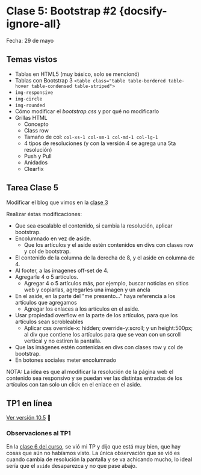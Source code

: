 # Clase 5: Bootstrap #2  {docsify-ignore-all}

Fecha: 29 de mayo

## Temas vistos

* Tablas en HTML5 (muy básico, solo se mencionó)
* Tablas con Bootstrap 3
  `<table class="table table-bordered table-hover table-condensed table-striped">`
* `img-responsive`
* `img-circle`
* `img-rounded`
* Cómo modificar el _bootstrap.css_ y por qué no modificarlo
* Grillas HTML
  * Concepto
  * Class row
  * Tamaño de col: `col-xs-1 col-sm-1 col-md-1 col-lg-1`
  * 4 tipos de resoluciones (y con la versión 4 se agrega una 5ta resolución)
  * Push y Pull
  * Anidados
  * Clearfix

## Tarea Clase 5

Modificar el blog que vimos en la [clase 3](https://sidval.github.io/www/curso/utn/dw/c3/)

Realizar éstas modificaciones:

* Que sea escalable el contenido, si cambia la resolución, aplicar bootstrap.
* Encolumnado en vez de aside.
  * Que los artículos y el aside estén contenidos en divs con clases row y col de bootstrap.
* El contenido de la columna de la derecha de 8, y el aside en columna de 4.
* Al footer, a las imagenes off-set de 4.
* Agregarle 4 o 5 artículos.
  * Agregar 4 o 5 artículos más, por ejemplo, buscar noticias en sitios web y copiarlas, agregarles una imagen y un ancla
* En el aside, en la parte del "me presento..." haya referencia a los artículos que agregamos
  * Agregar los enlaces a los artículos en el aside.
* Usar propiedad overflow en la parte de los artículos, para que los artículos sean scrobleables
  * Aplicar css override-x: hidden; override-y:scroll; y un height:500px; al div que contiene los artículos para que se vean con un scroll vertical y no estiren la pantalla.
* Que las imágenes estén contenidas en divs con clases row y col de bootstrap.
* En botones sociales meter encolumnado

NOTA: La idea es que al modificar la resolución de la página web el contenido sea responsivo y se puedan ver las distintas entradas de los artículos con tan solo un click en el enlace en el aside.

## TP1 en línea

[Ver versión 10.5](https://sidval.github.io/www/testing/utn/dw/c5/blog2.html) :tada:

### Observaciones al TP1

En la [clase 6 del curso](/curso/utn/dw/clase6.md), se vió mi TP y dijo que está muy bien, que hay cosas que aún no habíamos visto. La única observación que se vió es cuando cambia de resolución la pantalla y se va achicando mucho, lo ideal sería que el `aside` desaparezca y no que pase abajo.
